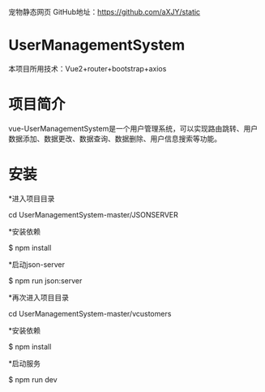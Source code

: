 宠物静态网页
GitHub地址：https://github.com/aXJY/static

# UserManagementSystem
 
本项目所用技术：Vue2+router+bootstrap+axios

# 项目简介
vue-UserManagementSystem是一个用户管理系统，可以实现路由跳转、用户数据添加、数据更改、数据查询、数据删除、用户信息搜索等功能。


# 安装

*进入项目目录

cd UserManagementSystem-master/JSONSERVER

*安装依赖

$ npm install

*启动json-server

$ npm run json:server


*再次进入项目目录

cd UserManagementSystem-master/vcustomers

*安装依赖

$ npm install

*启动服务

$ npm run dev
